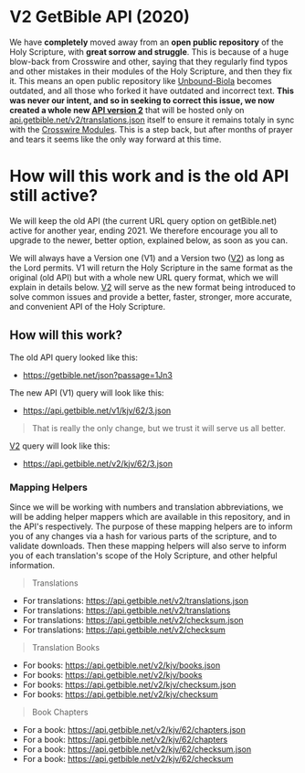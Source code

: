 # V2 GetBible API (2020)

We have **completely** moved away from an **open public repository** of the Holy Scripture, with **great sorrow and struggle**. This is because of a huge blow-back from Crosswire and other, saying that they regularly find typos and other mistakes in their modules of the Holy Scripture, and then they fix it. This means an open public repository like [Unbound-Biola](https://github.com/getbible/Unbound-Biola) becomes outdated, and all those who forked it have outdated and incorrect text. **This was never our intent, and so in seeking to correct this issue, we now created a whole new [API version 2](https://github.com/getbible/v2)** that will be hosted only on [api.getbible.net/v2/translations.json](https://api.getbible.net/v2/translations.json) itself to ensure it remains totaly in sync with the [Crosswire Modules](http://www.crosswire.org/sword/modules/ModDisp.jsp?modType=Bibles). This is a step back, but after months of prayer and tears it seems like the only way forward at this time.

# How will this work and is the old API still active?

We will keep the old API (the current URL query option on getBible.net) active for another year, ending 2021. We therefore encourage you all to upgrade to the newer, better option, explained below, as soon as you can.

We will always have a Version one (V1) and a Version two ([V2](https://github.com/getbible/v2)) as long as the Lord permits. V1 will return the Holy Scripture in the same format as the original (old API) but with a whole new URL query format, which we will explain in details below. [V2](https://github.com/getbible/v2) will serve as the new format being introduced to solve common issues and provide a better, faster, stronger, more accurate, and convenient API of the Holy Scripture.

## How will this work?

The old API query looked like this:
- https://getbible.net/json?passage=1Jn3

The new API (V1) query will look like this:
- https://api.getbible.net/v1/kjv/62/3.json

>That is really the only change, but we trust it will serve us all better.

[V2](https://github.com/getbible/v2) query will look like this:
- https://api.getbible.net/v2/kjv/62/3.json

### Mapping Helpers

Since we will be working with numbers and translation abbreviations, we will be adding helper mappers which are available in this repository, and in the API's respectively. The purpose of these mapping helpers are to inform you of any changes via a hash for various parts of the scripture, and to validate downloads. Then these mapping helpers will also serve to inform you of each translation's scope of the Holy Scripture, and other helpful information.

> Translations
- For translations: https://api.getbible.net/v2/translations.json
- For translations: https://api.getbible.net/v2/translations
- For translations: https://api.getbible.net/v2/checksum.json
- For translations: https://api.getbible.net/v2/checksum

> Translation Books
- For books: https://api.getbible.net/v2/kjv/books.json
- For books: https://api.getbible.net/v2/kjv/books
- For books: https://api.getbible.net/v2/kjv/checksum.json
- For books: https://api.getbible.net/v2/kjv/checksum

> Book Chapters
- For a book: https://api.getbible.net/v2/kjv/62/chapters.json
- For a book: https://api.getbible.net/v2/kjv/62/chapters
- For a book: https://api.getbible.net/v2/kjv/62/checksum.json
- For a book: https://api.getbible.net/v2/kjv/62/checksum

